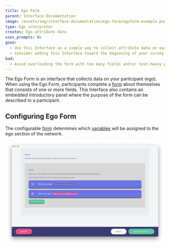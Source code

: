 ```yaml
---
title: Ego Form
parent: Interface Documentation
image: /assets/img/interface-documentation/ego-form/egoform-example.png
type: Ego interpreter
creates: Ego attribute data
uses_prompts: No
good:
  - Use this Interface as a simple way to collect attribute data on each participant in your study.
  - Consider adding this Interface toward the beginning of your survey to capture data on your participant before asking them to provide data on the individuals in their network.
bad: 
  - Avoid overloading the form with too many fields and/or text-heavy prompts which make the Interface burdensome to complete.
---
```


The Ego Form is an interface that collects data on your participant (ego). When using the Ego Form, participants complete a [form](../reference/key-concepts/forms.md) about themselves that consists of one or more fields. This Interface also contains an embedded introductory panel where the purpose of the form can be described to a participant.

## Configuring Ego Form

The configurable [form](../reference/key-concepts/forms.md) determines which [variables](../reference/key-concepts/variable-types.md) will be assigned to the ego section of the network.

![](/assets/img/interface-documentation/ego-form/architect-ego-form.png)
